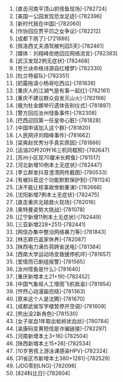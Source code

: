 
1. [直击河南平顶山抓怪鱼现场]-[782724]
1. [美国一公园发现恐龙足迹]-[782396]
1. [新时代我在中国]-[782060]
1. [作协回应贾平凹之女争议]-[782212]
1. [成都下雨了]-[721886]
1. [佩洛西丈夫酒驾被判囚5天]-[782461]
1. [媒体：刘翔峰拒绝回应网络流言]-[782383]
1. [武汉发现2例无症状]-[782468]
1. [苍兰诀命格诗源自红楼梦]-[782330]
1. [杜兰特留队]-[782351]
1. [奶露拖请小杨哥吃西瓜]-[781838]
1. [重庆人的江湖气是有事一起扛]-[782161]
1. [重庆不建议群众自发灭山火]-[782166]
1. [俄为杜金娜举行遗体告别仪式]-[781897]
1. [警方回应汝州怪鱼事件]-[782308]
1. [巴西迎回第一任皇帝心脏]-[781828]
1. [中国申请加入这个群]-[781820]
1. [人民网评刘翔峰事件]-[781662]
1. [梁爽赵优秀分手真实原因]-[781886]
1. [运油20歼20歼16三机同框照]-[782647]
1. [苏州小区现70厘米长鳄鱼]-[781517]
1. [河北新增10例本土无症状]-[782447]
1. [李立群发抖音澄清网传截图]-[780533]
1. [有被抖音这个功能默默保护到]-[781124]
1. [决不能让核事故惨剧重演]-[782668]
1. [沈阳新增7例本土无症状]-[782475]
1. [直击重庆北碚救火现场]-[782016]
1. [奥特曼姿势大挑战]-[781078]
1. [辽宁新增11例本土无症状]-[782449]
1. [三亚新增228+251]-[782441]
1. [网信办集中整治网络暴力等]-[781843]
1. [林志颖已返家休养]-[782087]
1. [陕西电力满负荷跨省送电]-[781384]
1. [西南大学运动场变救援停机坪]-[781657]
1. [爱情而已剧组报警]-[781565]
1. [汝州怪鱼是什么]-[781640]
1. [重庆新增本土21+19]-[782452]
1. [中国气象局人工增雨飞机抵渝]-[781954]
1. [怦然心动漫画完结]-[781363]
1. [原来这个人是沈腾]-[781670]
1. [成都武侯写字楼暂停开空调]-[781608]
1. [熊出没2新角色]-[781530]
1. [女子尿血1年取出蚯蚓状血丝]-[780784]
1. [渝康码变黄短信是诈骗链接]-[782297]
1. [河南新增本土3+16]-[782504]
1. [陕西新增本土15+26]-[782534]
1. [10岁男孩上游泳课感染HPV]-[782324]
1. [31省区市新增本土380+1261]-[782529]
1. [JDG零封LNG]-[782098]
1. [824科比日]-[782604]